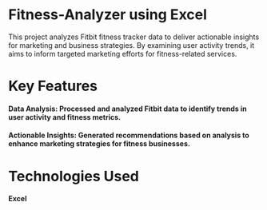 # Fitness-Analyzer using Excel
This project analyzes Fitbit fitness tracker data to deliver actionable insights for marketing and business strategies. By examining user activity trends, it aims to inform targeted marketing efforts for fitness-related services.
# Key Features
#### Data Analysis: Processed and analyzed Fitbit data to identify trends in user activity and fitness metrics.
#### Actionable Insights: Generated recommendations based on analysis to enhance marketing strategies for fitness businesses.
# Technologies Used
#### Excel 

